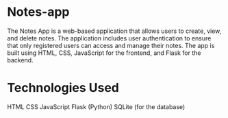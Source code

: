 # Notes-app

The Notes App is a web-based application that allows users to create, view, and delete notes. The application includes user authentication to ensure that only registered users can access and manage their notes. The app is built using HTML, CSS, JavaScript for the frontend, and Flask for the backend.

# Technologies Used
HTML
CSS
JavaScript
Flask (Python)
SQLite (for the database)


